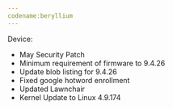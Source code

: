```yaml
---
codename:beryllium
---
```


 Device:
* May Security Patch
* Minimum requirement of firmware to 9.4.26
* Update blob listing for 9.4.26
* Fixed google hotword enrollment
* Updated Lawnchair 
* Kernel Update to Linux 4.9.174
